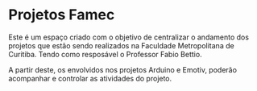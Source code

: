 # Projetos Famec #
Este é um espaço criado com o objetivo de centralizar o andamento dos projetos que estão sendo realizados na Faculdade Metropolitana de Curitiba. Tendo como resposável o Professor Fabio Bettio.

A partir deste, os envolvidos nos projetos Arduino e Emotiv, poderão acompanhar e controlar as atividades do projeto.